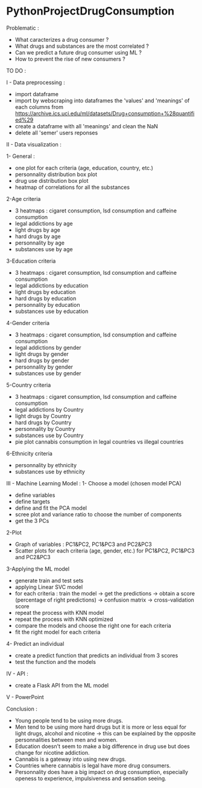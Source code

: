 # PythonProjectDrugConsumption

Problematic :
- What caracterizes a drug consumer ?
- What drugs and substances are the most correlated ?
- Can we predict a future drug consumer using ML ?
- How to prevent the rise of new consumers ?

TO DO :

I - Data preprocessing :
- import dataframe
- import by webscraping into dataframes the 'values' and 'meanings' of each columns from https://archive.ics.uci.edu/ml/datasets/Drug+consumption+%28quantified%29
- create a dataframe with all 'meanings' and clean the NaN
- delete all 'semer' users reponses

II - Data visualization :

1- General : 
- one plot for each criteria (age, education, country, etc.)
- personnality distribution box plot
- drug use distribution box plot
- heatmap of correlations for all the substances

2-Age criteria
- 3 heatmaps : cigaret consumption, lsd consumption and caffeine consumption
- legal addictions by age
- light drugs by age
- hard drugs by age
- personnality by age
- substances use by age

3-Education criteria
- 3 heatmaps : cigaret consumption, lsd consumption and caffeine consumption
- legal addictions by education
- light drugs by education
- hard drugs by education
- personnality by education
- substances use by education

4-Gender criteria
- 3 heatmaps : cigaret consumption, lsd consumption and caffeine consumption
- legal addictions by gender
- light drugs by gender
- hard drugs by gender
- personnality by gender
- substances use by gender

5-Country criteria
- 3 heatmaps : cigaret consumption, lsd consumption and caffeine consumption
- legal addictions by Country
- light drugs by Country
- hard drugs by Country
- personnality by Country
- substances use by Country
- pie plot cannabis consumption in legal countries vs illegal countries

6-Ethnicity criteria
- personnality by ethnicity
- substances use by ethnicity

III - Machine Learning Model :
1- Choose a model (chosen model PCA)
- define variables
- define targets
- define and fit the PCA model
- scree plot and variance ratio to choose the number of components
- get the 3 PCs

2-Plot
- Graph of variables : PC1&PC2, PC1&PC3 and PC2&PC3
- Scatter plots for each criteria (age, gender, etc.) for PC1&PC2, PC1&PC3 and PC2&PC3

3-Applying the ML model
- generate train and test sets
- applying Linear SVC model
- for each criteria : train the model -> get the predictions -> obtain a score (percentage of right predictions) -> confusion matrix -> cross-validation score
- repeat the process with KNN model
- repeat the process with KNN optimized
- compare the models and choose the right one for each criteria
- fit the right model for each criteria

4- Predict an individual
- create a predict function that predicts an individual from 3 scores
- test the function and the models

IV - API :
- create a Flask API from the ML model

V - PowerPoint

Conclusion :
- Young people tend to be using more drugs.
- Men tend to be using more hard drugs but it is more or less equal for light drugs, alcohol and nicotine -> this can be explained by the opposite personnalities between men and women.
- Education doesn't seem to make a big difference in drug use but does change for nicotine addiction.
- Cannabis is a gateway into using new drugs.
- Countries where cannabis is legal have more drug consumers.
- Personnality does have a big impact on drug consumption, especially openess to experience, impulsiveness and sensation seeing.

